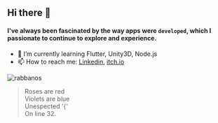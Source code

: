## Hi there 👋

#### I've always been fascinated by the way apps were ``` developed ```, which I passionate to continue to explore and experience. 

 - 🔭 I’m currently learning Flutter, Unity3D, Node.js
 - 📫 How to reach me: [Linkedin](https://linkedin.com/in/rrabbani/), [itch.io](https://rabbanos.itch.io/)

![rabbanos](https://github.githubassets.com/images/mona-whisper.gif)

> Roses are red<br>
> Violets are blue<br>
> Unespected '{'<br>
> On line 32.<br>
